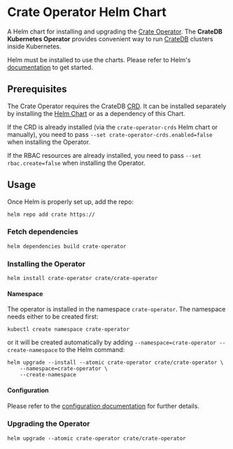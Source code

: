 # Crate Operator Helm Chart

A Helm chart for installing and upgrading the [Crate Operator](https://github.com/crate/crate-operator).
The **CrateDB Kubernetes Operator** provides convenient way to run [CrateDB](https://github.com/crate/crate)
clusters inside Kubernetes.

Helm must be installed to use the charts. Please refer to Helm's [documentation](https://helm.sh/docs/) to get started.

## Prerequisites

The Crate Operator requires the CrateDB [CRD](https://kubernetes.io/docs/concepts/extend-kubernetes/api-extension/custom-resources/#customresourcedefinitions).
It can be installed separately by installing the [Helm Chart](../cratedb-crds/) or as a dependency of this Chart.

If the CRD is already installed (via the `crate-operator-crds` Helm chart or manually), you need to pass `--set crate-operator-crds.enabled=false` when installing the Operator.

If the RBAC resources are already installed, you need to pass `--set rbac.create=false` when installing the Operator.

## Usage

Once Helm is properly set up, add the repo:

```shell
helm repo add crate https://
```

### Fetch dependencies

```shell
helm dependencies build crate-operator
```

### Installing the Operator

```shell
helm install crate-operator crate/crate-operator
```

#### Namespace

The operator is installed in the namespace `crate-operator`.
The namespace needs either to be created first:

```shell
kubectl create namespace crate-operator
```

or it will be created automatically by adding `--namespace=crate-operator --create-namespace` to the Helm command:

```shell
helm upgrade --install --atomic crate-operator crate/crate-operator \
    --namespace=crate-operator \
    --create-namespace
```

#### Configuration

Please refer to the [configuration documentation](https://github.com/crate/crate-operator/blob/master/docs/source/configuration.rst) for further details.

### Upgrading the Operator

```
helm upgrade --atomic crate-operator crate/crate-operator
```
